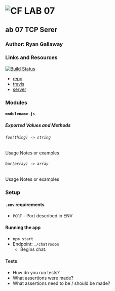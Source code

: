 ![CF](http://i.imgur.com/7v5ASc8.png) LAB 07
=================================================

## ab 07 TCP Serer

### Author: Ryan Gallaway

### Links and Resources

[![Build Status](https://www.travis-ci.com/rkgallaway/07-tcp-server.svg?branch=master)](https://www.travis-ci.com/rkgallaway/07-tcp-server)

* [repo](https://github.com/rkgallaway/07-tcp-server)
* [travis](https://www.travis-ci.com/rkgallaway/07-tcp-server)
* [server](https://lab-07-tcp-server.herokuapp.com)

### Modules
#### `modulename.js`
##### Exported Values and Methods

###### `foo(thing) -> string`
Usage Notes or examples

###### `bar(array) -> array`
Usage Notes or examples

### Setup
#### `.env` requirements
* `PORT` - Port described in ENV

#### Running the app
* `npm start`
* Endpoint: `./chatrooom`
  * Begins chat.

#### Tests
* How do you run tests?
* What assertions were made?
* What assertions need to be / should be made?

